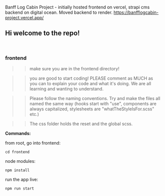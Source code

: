 Banff Log Cabin Project - initially hosted frontend on vercel, strapi cms backend on digital ocean. Moved backend to render.
https://banfflogcabin-project.vercel.app/

## Hi welcome to the repo!


</br>

### **frontend**

> > make sure you are in the frontend directory!
> > </br>

> > you are good to start coding! PLEASE comment as MUCH as you can to explain your code and what it's doing. We are all learning and wanting to understand.
> > </br>

> > Please follow the naming conventions. Try and make the files all named the same way (hooks start with "use", components are always capitalized, stylesheets are "whatTheStyleIsFor.scss" etc.)</br>

> > The css folder holds the reset and the global scss.

**Commands:**

from root, go into frontend:

```
cd frontend
```

node modules:

```
npm install
```

run the app live:

```
npm run start
```

</br>



